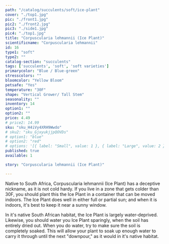```yaml
---
path: "/catalog/succulents/soft/ice-plant"
cover: "./top1.jpg"
pic: "./front1.jpg"
pic2: "./front2.jpg"
pic3: "./side1.jpg"
pic4: "./top1.jpg"
title: "Corpuscularia lehmannii (Ice Plant)"
scientificname: "Corpuscularia lehmannii"
id: 16 
type1: "soft"
type2: ""
catalog-section: "succulents"
tags: ['succulents', 'soft', 'soft varieties']
primarycolor: "Blue / Blue-green"
stresscolors: ""
bloomcolor: "Yellow Bloom"
petsafe: "Yes"
temperature: "30F"
shape: "Vertical Grower/ Tall Stem"
seasonality: ""
inventory: 14
option1: ""
option2: ""
price: 4.49
# price2: 14.99
sku: "sku_H4iVy4XRH9Wwdo"
# sku2: "sku_GjxyukjjpQOVDs"
# option1: "blue"
# option2: "red"
# options: '[{ label: "Small", value: 1 }, { label: "Large", value: 2 }]'
published: true
available: 1

story: "Corpuscularia lehmannii (Ice Plant)"

---
```

Native to South Africa, Corpuscularia lehmannii (Ice Plant) has a deceptive nickname, as it is not cold hardy. If you live in a zone that gets colder than 30F, you should plant this the Ice Plant in a container that can be moved indoors. The Ice Plant does well in either full or partial sun; and when it is indoors, it's best to keep it near a sunny window. 

In it's native South African habitat, the Ice Plant is largely water-deprived. Likewise, you should water you Ice Plant sparingly, when the soil has entirely dried out. When you do water, try to make sure the soil is completely soaked. This will allow your plant to soak up enough water to carry it through until the next "downpour," as it would in it's native habitat. 